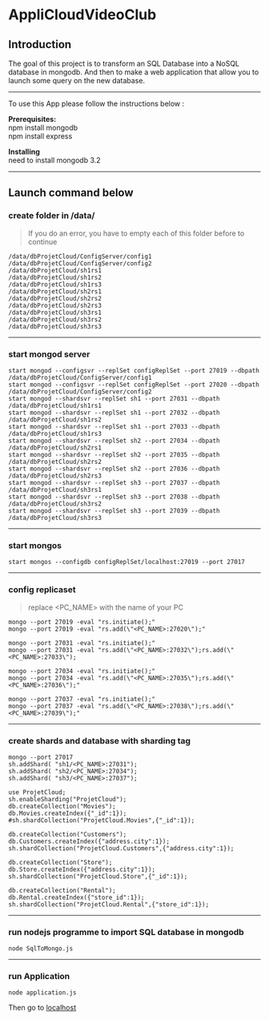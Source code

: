 # AppliCloudVideoClub

## Introduction

The goal of this project is to transform an SQL Database into a NoSQL database in mongodb. And then to make a web application that allow you to launch some query on the new database.

---
To use this App please follow the instructions below :

__Prerequisites:__  
	npm install mongodb  
	npm install express  

__Installing__  
	need to install mongodb 3.2  

---
## Launch command below

### create folder in /data/
> If you do an error, you have to empty each of this folder before to continue

	/data/dbProjetCloud/ConfigServer/config1
	/data/dbProjetCloud/ConfigServer/config2
	/data/dbProjetCloud/sh1rs1
	/data/dbProjetCloud/sh1rs2
	/data/dbProjetCloud/sh1rs3
	/data/dbProjetCloud/sh2rs1
	/data/dbProjetCloud/sh2rs2
	/data/dbProjetCloud/sh2rs3
	/data/dbProjetCloud/sh3rs1
	/data/dbProjetCloud/sh3rs2
	/data/dbProjetCloud/sh3rs3

---
### start mongod server
    start mongod --configsvr --replSet configReplSet --port 27019 --dbpath /data/dbProjetCloud/ConfigServer/config1
    start mongod --configsvr --replSet configReplSet --port 27020 --dbpath /data/dbProjetCloud/ConfigServer/config2
    start mongod --shardsvr --replSet sh1 --port 27031 --dbpath /data/dbProjetCloud/sh1rs1
    start mongod --shardsvr --replSet sh1 --port 27032 --dbpath /data/dbProjetCloud/sh1rs2
    start mongod --shardsvr --replSet sh1 --port 27033 --dbpath /data/dbProjetCloud/sh1rs3
    start mongod --shardsvr --replSet sh2 --port 27034 --dbpath /data/dbProjetCloud/sh2rs1
    start mongod --shardsvr --replSet sh2 --port 27035 --dbpath /data/dbProjetCloud/sh2rs2
    start mongod --shardsvr --replSet sh2 --port 27036 --dbpath /data/dbProjetCloud/sh2rs3
    start mongod --shardsvr --replSet sh3 --port 27037 --dbpath /data/dbProjetCloud/sh3rs1
    start mongod --shardsvr --replSet sh3 --port 27038 --dbpath /data/dbProjetCloud/sh3rs2
    start mongod --shardsvr --replSet sh3 --port 27039 --dbpath /data/dbProjetCloud/sh3rs3

---
### start mongos
	
    start mongos --configdb configReplSet/localhost:27019 --port 27017

---
### config replicaset
> replace <PC_NAME> with the name of your PC 

    mongo --port 27019 -eval "rs.initiate();"
    mongo --port 27019 -eval "rs.add(\"<PC_NAME>:27020\");"

    mongo --port 27031 -eval "rs.initiate();"
    mongo --port 27031 -eval "rs.add(\"<PC_NAME>:27032\");rs.add(\"<PC_NAME>:27033\");

    mongo --port 27034 -eval "rs.initiate();"
    mongo --port 27034 -eval "rs.add(\"<PC_NAME>:27035\");rs.add(\"<PC_NAME>:27036\");"
	
    mongo --port 27037 -eval "rs.initiate();"
    mongo --port 27037 -eval "rs.add(\"<PC_NAME>:27038\");rs.add(\"<PC_NAME>:27039\");"
		
---
### create shards and database with sharding tag
		
    mongo --port 27017
	sh.addShard( "sh1/<PC_NAME>:27031");
	sh.addShard( "sh2/<PC_NAME>:27034");
	sh.addShard( "sh3/<PC_NAME>:27037");
	
	use ProjetCloud;
	sh.enableSharding("ProjetCloud");
	db.createCollection("Movies");
	db.Movies.createIndex({"_id":1});
	#sh.shardCollection("ProjetCloud.Movies",{"_id":1});

	db.createCollection("Customers");
	db.Customers.createIndex({"address.city":1});
	sh.shardCollection("ProjetCloud.Customers",{"address.city":1});
	
	db.createCollection("Store");
	db.Store.createIndex({"address.city":1});
	sh.shardCollection("ProjetCloud.Store",{"_id":1});
	
	db.createCollection("Rental");
	db.Rental.createIndex({"store_id":1});
	sh.shardCollection("ProjetCloud.Rental",{"store_id":1});
	
---
### run nodejs programme to import SQL database in mongodb

    node SqlToMongo.js

---
### run Application

    node application.js
Then go to [localhost](http://localhost:3000)
